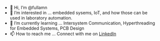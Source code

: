 - 👋 Hi, I’m @fullamn
- 👀 I’m interested in ... embedded sysems, IoT, and how those can be used in laboratory automation.
- 🌱 I’m currently learning ... Intersystem Communication, Hyperthreading for Embedded Systems, PCB Design
- 📫 How to reach me ... Connect with me on [LinkedIn](https://www.linkedin.com/in/nate-fullam-b534a619a/)

<!---
fullamn/fullamn is a ✨ special ✨ repository because its `README.md` (this file) appears on your GitHub profile.
You can click the Preview link to take a look at your changes.
--->
